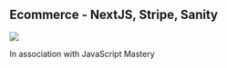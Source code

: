 ## Ecommerce - NextJS, Stripe, Sanity

<img src="https://i.imgur.com/DL9J9vD.png" />

In association with JavaScript Mastery